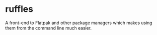 # ruffles
A front-end to Flatpak and other package managers which makes using them from the command line much easier.
